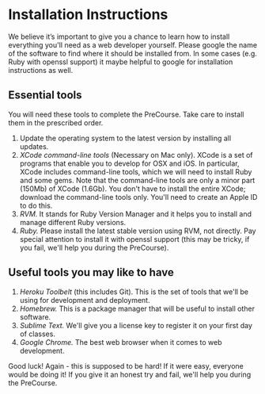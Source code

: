 # Installation Instructions

We believe it’s important to give you a chance to learn how to install everything you'll need as a web developer yourself.
Please google the name of the software to find where it should be installed from. In some cases (e.g. Ruby with openssl support) it maybe helpful to google for installation instructions as well.

## Essential tools

You will need these tools to complete the PreCourse. Take care to install them in the prescribed order.

1. Update the operating system to the latest version by installing all updates.
2. *XCode command-line tools* (Necessary on Mac only). XCode is a set of programs that enable you to develop for OSX and iOS. In particular, XCode includes command-line tools, which we will need to install Ruby and some gems. Note that the command-line tools are only a minor part (150Mb) of XCode (1.6Gb). You don't have to install the entire XCode; download the command-line tools only. You'll need to create an Apple ID to do this.
3. *RVM.* It stands for Ruby Version Manager and it helps you to install and manage different Ruby versions.
4. *Ruby.* Please install the latest stable version using RVM, not directly. Pay special attention to install it with openssl support (this may be tricky, if you fail, we'll help you during the PreCourse).

## Useful tools you may like to have
1. *Heroku Toolbelt* (this includes Git). This is the set of tools that we'll be using for development and deployment.
2. *Homebrew.* This is a package manager that will be useful to install other software.
3. *Sublime Text.* We'll give you a license key to register it on your first day of classes.
4. *Google Chrome.* The best web browser when it comes to web development.

Good luck! Again - this is supposed to be hard! If it were easy, everyone would be doing it! If you give it an honest try and fail, we'll help you during the PreCourse.
